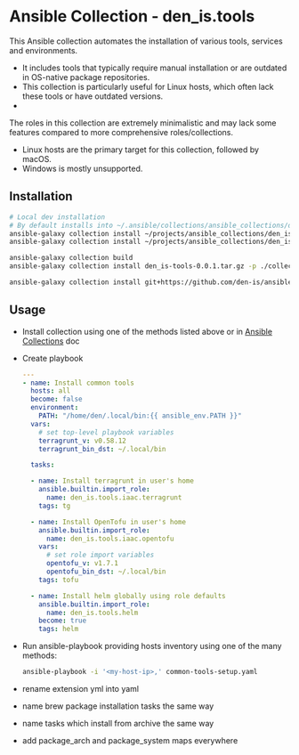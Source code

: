 # Ansible Collection - den_is.tools

This Ansible collection automates the installation of various tools, services and environments.

- It includes tools that typically require manual installation or are outdated in OS-native package repositories.
- This collection is particularly useful for Linux hosts, which often lack these tools or have outdated versions.
-
The roles in this collection are extremely minimalistic and may lack some features compared to more comprehensive roles/collections.

- Linux hosts are the primary target for this collection, followed by macOS.
- Windows is mostly unsupported.

## Installation

```sh
# Local dev installation
# By default installs into ~/.ansible/collections/ansible_collections/den_is/tools
ansible-galaxy collection install ~/projects/ansible_collections/den_is/tools
ansible-galaxy collection install ~/projects/ansible_collections/den_is/tools --upgrade

ansible-galaxy collection build
ansible-galaxy collection install den_is-tools-0.0.1.tar.gz -p ./collections

ansible-galaxy collection install git+https://github.com/den-is/ansible-collection-tools.git
```

## Usage
- Install collection using one of the methods listed above or in [Ansible Collections](https://docs.ansible.com/ansible/latest/collections_guide/collections_installing.html) doc
- Create playbook
  ```yaml
  ---
  - name: Install common tools
    hosts: all
    become: false
    environment:
      PATH: "/home/den/.local/bin:{{ ansible_env.PATH }}"
    vars:
      # set top-level playbook variables
      terragrunt_v: v0.58.12
      terragrunt_bin_dst: ~/.local/bin

    tasks:

    - name: Install terragrunt in user's home
      ansible.builtin.import_role:
        name: den_is.tools.iaac.terragrunt
      tags: tg

    - name: Install OpenTofu in user's home
      ansible.builtin.import_role:
        name: den_is.tools.iaac.opentofu
      vars:
        # set role import variables
        opentofu_v: v1.7.1
        opentofu_bin_dst: ~/.local/bin
      tags: tofu

    - name: Install helm globally using role defaults
      ansible.builtin.import_role:
        name: den_is.tools.helm
      become: true
      tags: helm
  ```
- Run ansible-playbook providing hosts inventory using one of the many methods:
  ```sh
  ansible-playbook -i '<my-host-ip>,' common-tools-setup.yaml
  ```

- rename extension yml into yaml
- name brew package installation tasks the same way
- name tasks which install from archive the same way
- add package_arch and package_system maps everywhere
